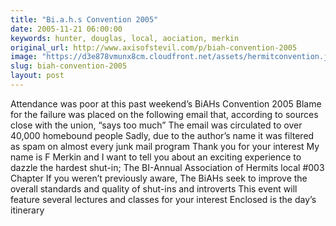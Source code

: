 ```yaml
---
title: "Bi.a.h.s Convention 2005"
date: 2005-11-21 06:00:00
keywords: hunter, douglas, local, aociation, merkin
original_url: http://www.axisofstevil.com/p/biah-convention-2005
image: "https://d3e878vmunx8cm.cloudfront.net/assets/hermitconvention.jpg"
slug: biah-convention-2005
layout: post
---
```


Attendance was poor at this past weekend’s BiAHs Convention 2005 Blame for the failure was placed on the following email that, according to sources close with the union, “says too much” The email was circulated to over 40,000 homebound people Sadly, due to the author’s name it was filtered as spam on almost every junk mail program
Thank you for your interest My name is F Merkin and I want to tell you about an exciting experience to dazzle the hardest shut-in; The BI-Annual Association of Hermits local #003 Chapter If you weren’t previously aware, The BiAHs seek to improve the overall standards and quality of shut-ins and introverts This event will feature several lectures and classes for your interest Enclosed is the day’s itinerary

